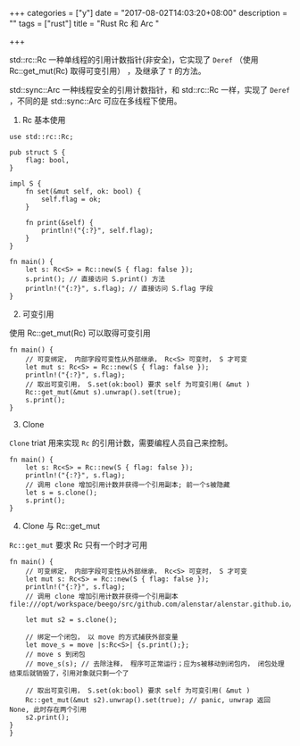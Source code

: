 +++
categories = ["y"]
date = "2017-08-02T14:03:20+08:00"
description = ""
tags = ["rust"]
title = "Rust Rc 和 Arc "

+++

std::rc::Rc<T> 一种单线程的引用计数指针(非安全)，它实现了 `Deref` （使用 Rc::get_mut(Rc<T>) 取得可变引用） ，及继承了 `T` 的方法。 

std::sync::Arc<T> 一种线程安全的引用计数指针，和 std::rc::Rc<T> 一样，实现了 `Deref` ，不同的是 std::sync::Arc<T> 可应在多线程下使用。 

1. Rc 基本使用

```
use std::rc::Rc;

pub struct S {
    flag: bool,
}

impl S {
    fn set(&mut self, ok: bool) {
        self.flag = ok;
    }

    fn print(&self) {
        println!("{:?}", self.flag);
    }
}

fn main() {
    let s: Rc<S> = Rc::new(S { flag: false });
    s.print(); // 直接访问 S.print() 方法
    println!("{:?}", s.flag); // 直接访问 S.flag 字段
}

```

2. 可变引用

使用 Rc::get_mut(Rc<T>) 可以取得可变引用

```
fn main() {
    // 可变绑定， 内部字段可变性从外部继承， Rc<S> 可变时， S 才可变
    let mut s: Rc<S> = Rc::new(S { flag: false });
    println!("{:?}", s.flag);
    // 取出可变引用， S.set(ok:bool) 要求 self 为可变引用( &mut )
    Rc::get_mut(&mut s).unwrap().set(true);
    s.print();
}

```

3. Clone

`Clone` triat 用来实现 `Rc` 的引用计数，需要编程人员自己来控制。 

```
fn main() {
    let s: Rc<S> = Rc::new(S { flag: false });
    println!("{:?}", s.flag);
    // 调用 clone 增加引用计数并获得一个引用副本; 前一个s被隐藏
    let s = s.clone();
    s.print();
}
```

4. Clone 与 Rc::get_mut

`Rc::get_mut` 要求 Rc<T> 只有一个时才可用

```
fn main() {
    // 可变绑定， 内部字段可变性从外部继承， Rc<S> 可变时， S 才可变
    let mut s: Rc<S> = Rc::new(S { flag: false });
    println!("{:?}", s.flag);
    // 调用 clone 增加引用计数并获得一个引用副本file:///opt/workspace/beego/src/github.com/alenstar/alenstar.github.io/content/post/rust_copy_move.md

    let mut s2 = s.clone();
    
    // 绑定一个闭包， 以 move 的方式捕获外部变量
    let move_s = move |s:Rc<S>| {s.print();};
    // move s 到闭包
    // move_s(s); // 去除注释， 程序可正常运行；应为s被移动到闭包内， 闭包处理结束后就销毁了，引用对象就只剩一个了
    
    // 取出可变引用， S.set(ok:bool) 要求 self 为可变引用( &mut )
    Rc::get_mut(&mut s2).unwrap().set(true); // panic, unwrap 返回 None, 此时存在两个引用
    s2.print();
}
}
```

